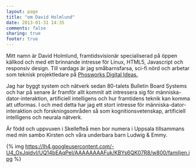 ```yaml
---
layout: page
title: "om David Holmlund"
date: 2013-01-31 14:35
comments: false
sharing: true
footer: true
---
```

Mitt namn är David Holmlund, framtidsvisionär specialiserad på öppen källkod och med ett brinnande intresse för Linux, HTML5, Javascript och responsiv design. Till vardags är jag småbarnsfarsa, sci-fi nörd och arbetar som teknisk projektledare på [Phosworks Digital Ideas.](http://www.phosworks.com)

Jag har byggt system och nätverk sedan 80-talets Bulletin Board Systems och har på senare år framför allt kommit att intressera sig för människa-dator-interaktion, artificiell intelligens och hur framtidens teknik kan komma att utformas. I och med detta har jag ett stort intresse för människa-dator-interaktion och forskningsområden så som kognitionsvetenskap, artificiell intelligens och neurala nätverk.

Är född och uppvuxen i Skellefteå men bor numera i Uppsala tillsammans med min sambo Kirsten och våra underbara barn Ludwig & Emmy.

{% img https://lh4.googleusercontent.com/-U4_OxJqidvI/UQ14bEAqPeI/AAAAAAAAFuk/KBYs6QK07R8/w800/familjen.jpg %}
